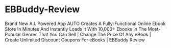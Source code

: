 # EBBuddy-Review
Brand New A.I. Powered App AUTO Creates A Fully-Functional Online Ebook Store In Minutes And Instantly Loads It With 10,000+ Ebooks In The Most-Popular Genres That You Can Sell | Change The Price Of Any eBook | Create Unlimited Discount Coupons For eBooks | EBBuddy Review

